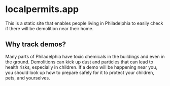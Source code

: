# localpermits.app
This is a static site that enables people living in Philadelphia to easily check if there will be demolition near their home.

## Why track demos?
Many parts of Philadelphia have toxic chemicals in the buildings and even in the ground. Demolitions can kick up dust and particles that can lead to health risks, especially in children. If a demo will be happening near you, you should look up how to prepare safely for it to protect your children, pets, and yourselves.